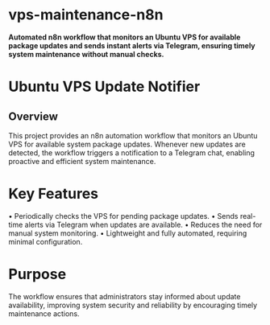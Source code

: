 # vps-maintenance-n8n

**Automated n8n workflow that monitors an Ubuntu VPS for available package updates and sends instant alerts via Telegram, ensuring timely system maintenance without manual checks.**

# **Ubuntu VPS Update Notifier**
## **Overview**

This project provides an n8n automation workflow that monitors an Ubuntu VPS for available system package updates. Whenever new updates are detected, the workflow triggers a notification to a Telegram chat, enabling proactive and efficient system maintenance.

# **Key Features**

• Periodically checks the VPS for pending package updates.
• Sends real-time alerts via Telegram when updates are available.
• Reduces the need for manual system monitoring.
• Lightweight and fully automated, requiring minimal configuration.

# **Purpose**

The workflow ensures that administrators stay informed about update availability, improving system security and reliability by encouraging timely maintenance actions.
